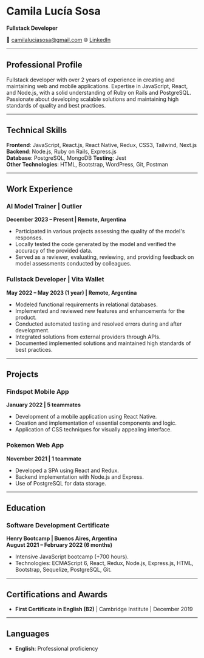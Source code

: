 # Camila Lucía Sosa

**Fullstack Developer**

📧 camilaluciasosa@gmail.com
🌐 [LinkedIn](https://www.linkedin.com/in/camilasosa-fullstack/)

---

## Professional Profile

Fullstack developer with over 2 years of experience in creating and maintaining web and mobile applications. Expertise in JavaScript, React, and Node.js, with a solid understanding of Ruby on Rails and PostgreSQL. Passionate about developing scalable solutions and maintaining high standards of quality and best practices.

---

## Technical Skills

**Frontend**: JavaScript, React.js, React Native, Redux, CSS3, Tailwind, Next.js 
**Backend**: Node.js, Ruby on Rails, Express.js  
**Database**: PostgreSQL, MongoDB 
**Testing**: Jest  
**Other Technologies**: HTML, Bootstrap, WordPress, Git, Postman 

---

## Work Experience

### AI Model Trainer | Outlier
**December 2023 – Present | Remote, Argentina**  
- Participated in various projects assessing the quality of the model's responses.
- Locally tested the code generated by the model and verified the accuracy of the provided data.
- Served as a reviewer, evaluating, reviewing, and providing feedback on model assessments conducted by colleagues.

### Fullstack Developer | Vita Wallet
**May 2022 – May 2023 (1 year) | Remote, Argentina**  
- Modeled functional requirements in relational databases.
- Implemented and reviewed new features and enhancements for the product.
- Conducted automated testing and resolved errors during and after development.
- Integrated solutions from external providers through APIs.
- Documented implemented solutions and maintained high standards of best practices.

---

## Projects

### Findspot Mobile App
**January 2022 | 5 teammates**  
- Development of a mobile application using React Native.
- Creation and implementation of essential components and logic.
- Application of CSS techniques for visually appealing interface.

### Pokemon Web App
**November 2021 | 1 teammate**  
- Developed a SPA using React and Redux.
- Backend implementation with Node.js and Express.
- Use of PostgreSQL for data storage.

---

## Education

### Software Development Certificate
**Henry Bootcamp | Buenos Aires, Argentina**  
**August 2021 – February 2022 (6 months)**  
- Intensive JavaScript bootcamp (+700 hours).
- Technologies: ECMAScript 6, React, Redux, Node.js, Express.js, HTML, Bootstrap, Sequelize, PostgreSQL, Git.

---

## Certifications and Awards

- **First Certificate in English (B2)** | Cambridge Institute | December 2019

---

## Languages

- **English**: Professional proficiency
